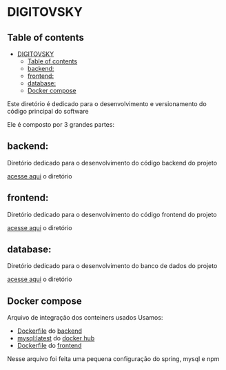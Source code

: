 # DIGITOVSKY

## Table of contents
- [DIGITOVSKY](#digitovsky)
  - [Table of contents](#table-of-contents)
  - [backend:](#backend)
  - [frontend:](#frontend)
  - [database:](#database)
  - [Docker compose](#docker-compose)

Este diretório é dedicado para o desenvolvimento e versionamento do código principal do software

Ele é composto por 3 grandes partes:

## backend:  
Diretório dedicado para o desenvolvimento do código backend do projeto

[acesse aqui](/digitovsky/backend/) o diretório

## frontend:

Diretório dedicado para o desenvolvimento do código frontend do projeto 

[acesse aqui](/digitovsky/frontend/) o diretório

## database: 

Diretório dedicado para o desenvolvimento do banco de dados do projeto

[acesse aqui](/digitovsky/database/) o diretório

## Docker compose
Arquivo de integração dos conteiners usados
Usamos:
- [Dockerfile](/digitovsky/backend/Dockerfile) do [backend](/digitovsky/backend/)
- [mysql:latest](https://hub.docker.com/_/mysql) do [docker hub](https://hub.docker.com/)
- [Dockerfile](/digitovsky/frontend/Dockerfile) do [frontend](/digitovsky/frontend/)
  
Nesse arquivo foi feita uma pequena configuração do spring, mysql e npm